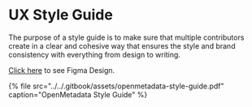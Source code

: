 # UX Style Guide

The purpose of a style guide is to make sure that multiple contributors create in a clear and cohesive way that ensures the style and brand consistency with everything from design to writing.

[Click here](https://www.figma.com/file/sw3NcGyvATuwL4l7astZXL/OpenMetadata-Style-Guide) to see Figma Design.

{% file src="../../.gitbook/assets/openmetadata-style-guide.pdf" caption="OpenMetadata Style Guide" %}



